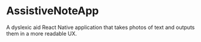 # AssistiveNoteApp
A dyslexic aid React Native application that takes photos of text and outputs them in a more readable UX.
